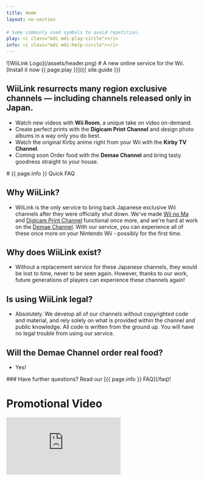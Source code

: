 ```yaml
---
title: Home
layout: no-section

# Some commonly used symbols to avoid repetition.
play: <i class="mdi mdi-play-circle"></i>
info: <i class="mdi mdi-help-circle"></i>
---
```


<div class="header header-logo">
![WiiLink Logo](/assets/header.png)
# A new online service for the Wii.
[Install it now {{ page.play }}]({{ site.guide }})
</div>

<div class="section">
  <h2>WiiLink resurrects many region exclusive channels &mdash; including channels released only in Japan.</h2>
  <ul>
      <li>Watch new videos with <b>Wii Room</b>, a unique take on video on-demand.</li>
      <li>Create perfect prints with the <b>Digicam Print Channel</b> and design photo albums in a way only you do best.</li>
      <li>Watch the original Kirby anime right from your Wii with the <b>Kirby TV Channel</b>.</li>
      <li><span class="coming-soon">Coming soon</span> Order food with the <b>Demae Channel</b> and bring tasty goodness straight to your house.</li>
  </ul>
</div>

<div class="faq">
<span class="center">
# {{ page.info }} Quick FAQ

## Why WiiLink?
 - WiiLink is the only service to bring back Japanese exclusive Wii channels after they were officially shut down. We've made [Wii no Ma](/services/wii-room) and [Digicam Print Channel](/services/digicam) functional once more, and we're hard at work on the [Demae Channel](/services/demae). With our service, you can experience all of these once more on your Nintendo Wii - possibly for the first time.

## Why does WiiLink exist?
 - Without a replacement service for these Japanese channels, they would be lost to time, never to be seen again. However, thanks to our work, future generations of players can experience these channels again!

## Is using WiiLink legal?
 - Absolutely. We develop all of our channels without copyrighted code and material, and rely solely on what is provided within the channel and public knowledge. All code is written from the ground up. You will have no legal trouble from using our service.

## Will the Demae Channel order real food?
 - Yes!

<div class="center">
### Have further questions? Read our [{{ page.info }} FAQ](/faq)!
</div>
</div>

<div class="section">
  <h1 class="center"><i class="mdi mdi-movie-open"></i> Promotional Video</h1>
  <div class="embed">
  <iframe src="https://www.youtube.com/embed/Y8gSqBd4oT0" frameborder="0" allow="accelerometer; autoplay; clipboard-write; encrypted-media; gyroscope; picture-in-picture" title="WiiLink: Japan Is Coming to You" allowfullscreen></iframe>
  </div>
</div>
